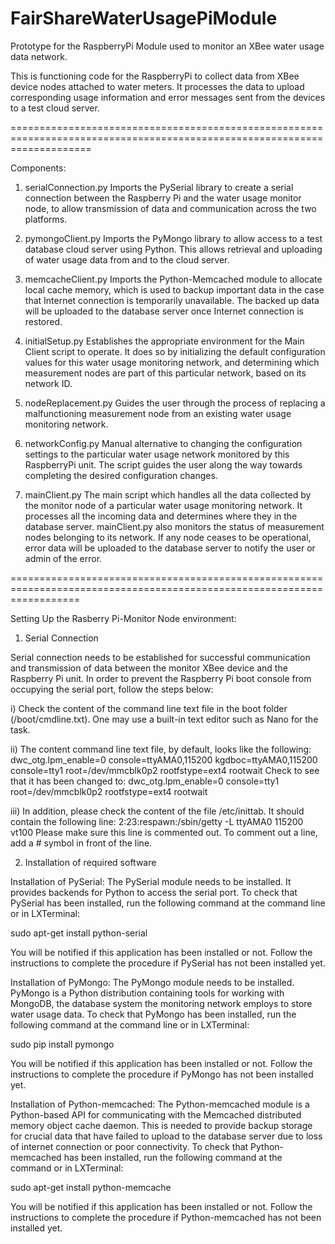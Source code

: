 FairShareWaterUsagePiModule
===========================

Prototype for the RaspberryPi Module used to monitor an XBee water usage data network.

This is functioning code for the RaspberryPi to collect data from XBee device nodes attached to water meters. It processes the data to upload corresponding usage information and error messages sent from the devices to a test cloud server.

==========================================================================================================================

Components:

1) serialConnection.py
Imports the PySerial library to create a serial connection between the Raspberry Pi and the water usage monitor node, to allow transmission of data and communication across the two platforms.

2) pymongoClient.py
Imports the PyMongo library to allow access to a test database cloud server using Python. This allows retrieval and uploading of water usage data from and to the cloud server.

3) memcacheClient.py
Imports the Python-Memcached module to allocate local cache memory, which is used to backup important data in the case that Internet connection is temporarily unavailable. The backed up data will be uploaded to the database server once Internet connection is restored.

4) initialSetup.py
Establishes the appropriate environment for the Main Client script to operate. It does so by initializing the default configuration values for this water usage monitoring network, and determining which measurement nodes are part of this particular network, based on its network ID.

5) nodeReplacement.py
Guides the user through the process of replacing a malfunctioning measurement node from an existing water usage monitoring network.

6) networkConfig.py
Manual alternative to changing the configuration settings to the particular water usage network monitored by this RaspberryPi unit. The script guides the user along the way towards completing the desired configuration changes.

7) mainClient.py
The main script which handles all the data collected by the monitor node of a particular water usage monitoring network. It processes all the incoming data and determines where they in the database server. mainClient.py also monitors the status of measurement nodes belonging to its network. If any node ceases to be operational, error data will be uploaded to the database server to notify the user or admin of the error.

========================================================================================================================

Setting Up the Rasberry Pi-Monitor Node environment:

1) Serial Connection

Serial connection needs to be established for successful communication and transmission of data between the monitor XBee device and the Raspberry Pi unit. In order to prevent the Raspberry Pi boot console from occupying the serial port, follow the steps below:

i) Check the content of the command line text file in the boot folder (/boot/cmdline.txt). One may use a built-in text editor such as Nano for the task.

ii) The content command line text file, by default, looks like the following:
dwc_otg.lpm_enable=0 console=ttyAMA0,115200 kgdboc=ttyAMA0,115200 console=tty1 root=/dev/mmcblk0p2 rootfstype=ext4 rootwait
    Check to see that it has been changed to:
dwc_otg.lpm_enable=0 console=tty1 root=/dev/mmcblk0p2 rootfstype=ext4 rootwait

iii) In addition, please check the content of the file /etc/inittab. It should contain the following line:
2:23:respawn:/sbin/getty -L ttyAMA0 115200 vt100
    Please make sure this line is commented out.
    To comment out a line, add a # symbol in front of the line.



2) Installation of required software

Installation of PySerial:
The PySerial module needs to be installed. It provides backends for Python to access the serial port. To check that PySerial has been installed, run the following command at the command line or in LXTerminal:

sudo apt-get install python-serial

You will be notified if this application has been installed or not. Follow the instructions to complete the procedure if PySerial has not been installed yet.


Installation of PyMongo:
The PyMongo module needs to be installed. PyMongo is a Python distribution containing tools for working with MongoDB, the database system the monitoring network employs to store water usage data. To check that PyMongo has been installed, run the following command at the command line or in LXTerminal:

sudo pip install pymongo

You will be notified if this application has been installed or not. Follow the instructions to complete the procedure if PyMongo has not been installed yet.


Installation of Python-memcached:
The Python-memcached module is a Python-based API for communicating with the Memcached distributed memory object cache daemon. This is needed to provide backup storage for crucial data that have failed to upload to the database server due to loss of internet connection or poor connectivity. To check that Python-memcached has been installed, run the following command at the command or in LXTerminal:

sudo apt-get install python-memcache

You will be notified if this application has been installed or not. Follow the instructions to complete the procedure if Python-memcached has not been installed yet.
